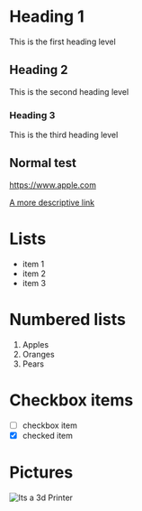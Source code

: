 # Heading 1
This is the first heading level

## Heading 2
This is the second heading level

### Heading 3
This is the third heading level

Normal test
---

<https://www.apple.com>

[A more descriptive link](https://www.apple.com)

# Lists
- item 1
- item 2
- item 3

# Numbered lists
1. Apples
1. Oranges
1. Pears

# Checkbox items
- [ ] checkbox item
- [x] checked item

# Pictures
![Its a 3d Printer](https://www.smarsfan.com/assets/img/cardimgprint.png)

